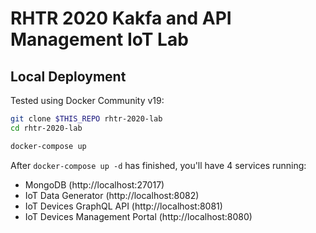 # RHTR 2020 Kakfa and API Management IoT Lab

## Local Deployment

Tested using Docker Community v19:

```bash
git clone $THIS_REPO rhtr-2020-lab
cd rhtr-2020-lab

docker-compose up
```

After `docker-compose up -d` has finished, you'll have 4 services running:

* MongoDB (http://localhost:27017)
* IoT Data Generator (http://localhost:8082)
* IoT Devices GraphQL API (http://localhost:8081)
* IoT Devices Management Portal (http://localhost:8080)

